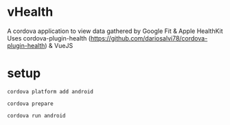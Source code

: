 # vHealth

A cordova application to view data gathered by Google Fit & Apple HealthKit
Uses cordova-plugin-health (https://github.com/dariosalvi78/cordova-plugin-health) & VueJS

# setup

`cordova platform add android`

`cordova prepare`

`cordova run android`

